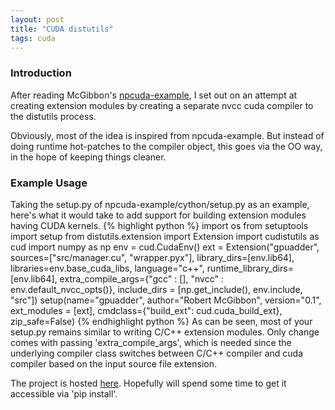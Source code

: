 ```yaml
---
layout: post
title: "CUDA distutils"
tags: cuda
---
```


### Introduction
After reading McGibbon's [npcuda-example](https://github.com/rmcgibbo/npcuda-example),
I set out on an attempt at creating extension modules by creating a separate
nvcc cuda compiler to the distutils process.

Obviously, most of the idea is inspired from npcuda-example. But instead of
doing runtime hot-patches to the compiler object, this goes via the OO way, in
the hope of keeping things cleaner.

### Example Usage
Taking the setup.py of npcuda-example/cython/setup.py as an example, here's
what it would take to add support for building extension modules having CUDA
kernels.
{% highlight python %}
import os
from setuptools import setup
from distutils.extension import Extension
import cudistutils as cud
import numpy as np
env = cud.CudaEnv()
ext = Extension("gpuadder",
                sources=["src/manager.cu", "wrapper.pyx"],
                library_dirs=[env.lib64],
                libraries=env.base_cuda_libs,
                language="c++",
                runtime_library_dirs=[env.lib64],
                extra_compile_args={"gcc"  : [],
                                    "nvcc" : env.default_nvcc_opts()},
                include_dirs = [np.get_include(), env.include, "src"])
setup(name="gpuadder",
      author="Robert McGibbon",
      version="0.1",
      ext_modules = [ext],
      cmdclass={"build_ext": cud.cuda_build_ext},
      zip_safe=False)
{% endhighlight python %}
As can be seen, most of your setup.py remains similar to writing C/C++ extension
modules. Only change comes with passing 'extra_compile_args', which is needed
since the underlying compiler class switches between C/C++ compiler and cuda
compiler based on the input source file extension.

The project is hosted [here](https://github.com/teju85/cudistutils).
Hopefully will spend some time to get it accessible via 'pip install'.
